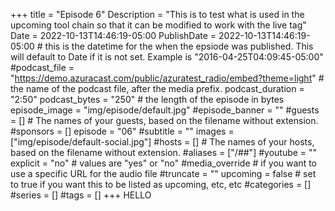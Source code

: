 +++
title = "Episode 6"
Description = "This is to test what is used in the upcoming tool chain so that it can be modified to work with the live tag"
Date = 2022-10-13T14:46:19-05:00
PublishDate = 2022-10-13T14:46:19-05:00 # this is the datetime for the when the epsiode was published. This will default to Date if it is not set. Example is "2016-04-25T04:09:45-05:00"
#podcast_file = "https://demo.azuracast.com/public/azuratest_radio/embed?theme=light" # the name of the podcast file, after the media prefix.
podcast_duration = "2:50"
podcast_bytes = "250" # the length of the episode in bytes
episode_image = "img/episode/default.jpg"
#episode_banner = ""
#guests = [] # The names of your guests, based on the filename without extension.
#sponsors = []
episode = "06"
#subtitle = ""
images = ["img/episode/default-social.jpg"]
#hosts = [] # The names of your hosts, based on the filename without extension.
#aliases = ["/##"]
#youtube = ""
explicit = "no" # values are "yes" or "no"
#media_override # if you want to use a specific URL for the audio file
#truncate = ""
upcoming = false # set to true if you want this to be listed as upcoming, etc, etc
#categories = []
#series = []
#tags = []
+++
HELLO
